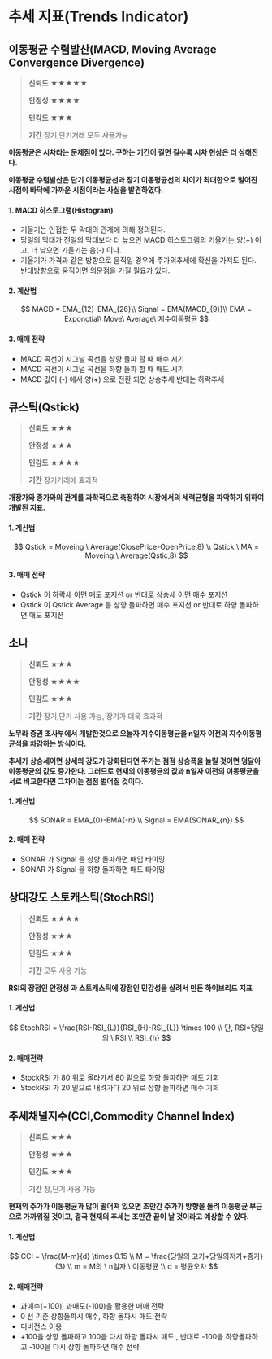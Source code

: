# 추세 지표(Trends Indicator) 



## 이동평균 수렴발산(MACD, Moving Average Convergence Divergence)

> __신뢰도__ ★★★★★
>
> __안정성__ ★★★★
>
> __민감도__ ★★★
>
> __기간__ 장기,단기거래 모두 사용가능



__이동평균은 시차라는 문제점이 있다. 구하는 기간이 길면 길수록 시차 현상은 더 심해진다.__

__이동평균 수렴발산은 단기 이동평균선과 장기 이동평균선의 차이가 최대한으로 벌어진 시점이 바닥에 가까운 시점이라는 사실을 발견하였다.__



#### 1. MACD 히스토그램(Histogram) 

* 기울기는 인접한 두 막대의 관계에 의해 정의된다.
* 당일의 막대가 전일의 막대보다 더 높으면 MACD 히스토그램의 기울기는 양(+) 이고, 더 낮으면 기울기는 음(-) 이다.
* 기울기가 가격과 같은 방향으로 움직일 경우에 주가의추세에 확신을 가져도 된다. 반대방향으로 움직이면 의문점을 가질 필요가 있다.



#### 2. 계산법

$$
MACD = EMA_{12}-EMA_{26}\\
Signal = EMA(MACD_{9})\\
EMA = Exponctial\ Move\ Average\ 지수이동평균
$$

  

#### 3. 매매 전략

* MACD 곡선이 시그널 곡선을 상향 돌파 할 때 매수 시기
* MACD 곡선이 시그널 곡선을 하향 돌파 할 때 매도 시기
* MACD 값이 (-) 에서 양(+) 으로 전환 되면 상승추세  반대는 하락추세



## 큐스틱(Qstick)

> __신뢰도__ ★★★
>
> __안정성__ ★★★
>
> __민감도__ ★★★★
>
> __기간__ 장기거래에 효과적



__개장가와 종가와의 관계를 과학적으로 측정하여 시장에서의 세력균형을 파악하기 위하여 개발된 지표.__



#### 1. 계산법

$$
Qstick = Moveing \ Average(ClosePrice-OpenPrice,8) \\
Qstick \ MA = Moveing \ Average(Qstic,8)
$$



#### 3. 매매 전략

* Qstick 이 하락세 이면 매도 포지션 or 반대로 상승세 이면 매수 포지션
* Qstick 이 Qstick Average 를 상향 돌파하면 매수 포지션 or 반대로 하향 돌파하면 매도 포지션



## 소나

> __신뢰도__ ★★★
>
> __안정성__ ★★★★
>
> __민감도__ ★★★
>
> __기간__ 장기,단기 사용 가능, 장기가 더욱 효과적



__노무라 증권 조사부에서 개발한것으로 오늘자 지수이동평균을 n일자 이전의 지수이동평균석을 차감하는 방식이다.__

__추세가 상승세이면 상세의 강도가 강화된다면 주가는 점점 상승폭을 늘릴 것이면 덩달아 이동평균의 값도 증가한다. 그러므로 현재의 이동평균의 값과 n일자 이전의 이동평균을 서로 비교한다면 그차이는 점점 벌어질 것이다.__



#### 1. 계산법

$$
SONAR = EMA_{0}-EMA{-n} \\
Signal = EMA(SONAR_{n})
$$



#### 2. 매매 전략

* SONAR 가 Signal 을 상향 돌파하면 매입 타이밍
* SONAR 가 Signal 을 하향 돌파하면 매도 타이밍



## 상대강도 스토캐스틱(StochRSI)

> __신뢰도__ ★★★★
>
> __안정성__ ★★★
>
> __민감도__ ★★★
>
> __기간__ 모두 사용 가능



__RSI의 장점인 안정성 과 스토캐스틱에 장점인 민감성을 살려서 만든 하이브리드 지표__



#### 1. 계산법

$$
StochRSI = \frac{RSI-RSI_{L}}{RSI_{H}-RSI_{L}} \times 100 \\
단, RSI=당일의 \ RSI \\
RSI_{h}
$$



#### 2. 매매전략

* StockRSI 가 80 위로 올라가서 80 밑으로 하향 돌파하면 매도 기회
* StockRSI 가 20 밑으로 내려가다 20 위로 상향 돌파하면 매수 기회



## 추세채널지수(CCI,Commodity Channel Index)

> __신뢰도__ ★★★
>
> __안정성__ ★★★
>
> __민감도__ ★★★
>
> __기간__ 장,단기 사용 가능



__현재의 주가가 이동평균과 많이 떨어져 있으면 조만간 주가가 방향을 돌려 이동평균 부근으로 가까워질 것이고, 결국 현재의 추세는 조만간 끝이 날 것이라고 예상할 수 있다.__



#### 1. 계산법

$$
CCI = \frac{M-m}{d} \times 0.15 \\
M = \frac{당일의 고가+당일의저가+종가}{3} \\
m = M의 \ n일자 \ 이동평균 \\
d = 평균오차
$$



#### 2. 매매전략

* 과매수(+100), 과매도(-100)을 활용한 매매 전략
* 0 선 기준 상향돌파시 매수, 하향 돌파시 매도 전략
* 디버전스 이용
* +100을 상향 돌파하고 100을 다시 하향 돌파시 매도 , 반대로 -100을 하향돌파하고 -100을 다시 상향 돌파하면 매수 전략







